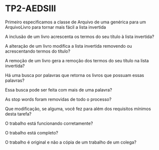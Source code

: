 # TP2-AEDSIII

Primeiro especificamos a classe de Arquivo de uma genérica para um ArquivoLivro para tornar mais fácil a lista invertida






 A inclusão de um livro acrescenta os termos do seu título à lista invertida?
 
 A alteração de um livro modifica a lista invertida removendo ou acrescentando termos do título?
 
 A remoção de um livro gera a remoção dos termos do seu título na lista invertida?
 
 Há uma busca por palavras que retorna os livros que possuam essas palavras?
 
 Essa busca pode ser feita com mais de uma palavra?
 
 As stop words foram removidas de todo o processo?
 
 Que modificação, se alguma, você fez para além dos requisitos mínimos desta tarefa?
 
 O trabalho está funcionando corretamente?
 
 O trabalho está completo?
 
 O trabalho é original e não a cópia de um trabalho de um colega?
 
